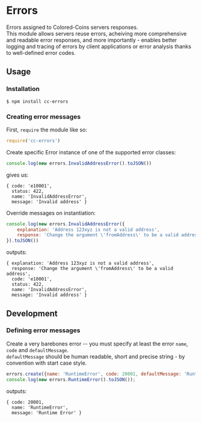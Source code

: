 # Errors
Errors assigned to Colored-Coins servers responses.<br>
This module allows servers reuse errors, acheiving more comprehensive and readable error responses,
and more importantly - enables better logging and tracing of errors by client applications or error analysis thanks to well-defined error codes.
## Usage
### Installation
```
$ npm install cc-errors
```
### Creating error messages
First, `require` the module like so:
```javascript
require('cc-errors')
```
Create specific Error instance of one of the supported error classes:
```javascript
console.log(new errors.InvalidAddressError().toJSON())
```
gives us:
```
{ code: 'e10001',
  status: 422,
  name: 'InvalidAddressError',
  message: 'Invalid address' }
```
Override messages on instantiation:
```javascript
console.log(new errors.InvalidAddressError({
	explanation: 'Address 123xyz is not a valid address',
	response: 'Change the argument \'fromAddress\' to be a valid address'
}).toJSON())
```
outputs:
```
{ explanation: 'Address 123xyz is not a valid address',
  response: 'Change the argument \'fromAddress\' to be a valid address',
  code: 'e10001',
  status: 422,
  name: 'InvalidAddressError',
  message: 'Invalid address' }
```
## Development
### Defining error messages
Create a very barebones error -- you must specify at least the error `name`, `code` and `defaultMessage`.<br>
`defaultMessage` should be human readable, short and precise string - by convention with start case style.
```javascript
errors.create({name: 'RuntimeError', code: 20001, defaultMessage: 'Runtime Error'});
console.log(new errors.RuntimeError().toJSON());
```
outputs:
```
{ code: 20001,
  name: 'RuntimeError',
  message: 'Runtime Error' }
```




